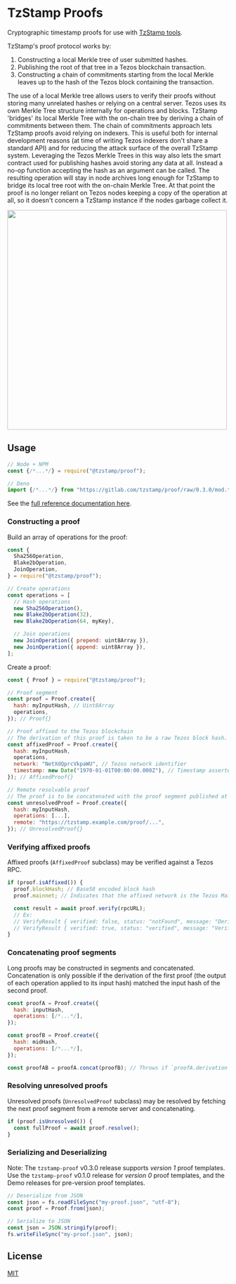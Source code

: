 # TzStamp Proofs

Cryptographic timestamp proofs for use with [TzStamp tools](https://tzstamp.io).

TzStamp's proof protocol works by:

1. Constructing a local Merkle tree of user submitted hashes.
2. Publishing the root of that tree in a Tezos blockchain transaction.
3. Constructing a chain of commitments starting from the local Merkle leaves up
   to the hash of the Tezos block containing the transaction.

The use of a local Merkle tree allows users to verify their proofs without
storing many unrelated hashes or relying on a central server. Tezos uses its own
Merkle Tree structure internally for operations and blocks. TzStamp 'bridges'
its local Merkle Tree with the on-chain tree by deriving a chain of commitments
between them. The chain of commitments approach lets TzStamp proofs avoid
relying on indexers. This is useful both for internal development reasons (at
time of writing Tezos indexers don't share a standard API) and for reducing the
attack surface of the overall TzStamp system. Leveraging the Tezos Merkle Trees
in this way also lets the smart contract used for publishing hashes avoid
storing any data at all. Instead a no-op function accepting the hash as an
argument can be called. The resulting operation will stay in node archives long
enough for TzStamp to bridge its local tree root with the on-chain Merkle Tree.
At that point the proof is no longer reliant on Tezos nodes keeping a copy of
the operation at all, so it doesn't concern a TzStamp instance if the nodes
garbage collect it.

<img src="https://tzstamp.io/tzstamp-chain-of-commitments.png" width="500px" />

## Usage

```js
// Node + NPM
const {/*...*/} = require("@tzstamp/proof");

// Deno
import {/*...*/} from "https://gitlab.com/tzstamp/proof/raw/0.3.0/mod.ts";
```

See the
[full reference documentation here](https://doc.deno.land/https/gitlab.com/tzstamp/proof/raw/0.3.0/mod.ts).

### Constructing a proof

Build an array of operations for the proof:

```js
const {
  Sha256Operation,
  Blake2bOperation,
  JoinOperation,
} = require("@tzstamp/proof");

// Create operations
const operations = [
  // Hash operations
  new Sha256Operation(),
  new Blake2bOperation(32),
  new Blake2bOperation(64, myKey),

  // Join operations
  new JoinOperation({ prepend: uint8Array }),
  new JoinOperation({ append: uint8Array }),
];
```

Create a proof:

```js
const { Proof } = require("@tzstamp/proof");

// Proof segment
const proof = Proof.create({
  hash: myInputHash, // Uint8Array
  operations,
}); // Proof{}

// Proof affixed to the Tezos blockchain
// The derivation of this proof is taken to be a raw Tezos block hash.
const affixedProof = Proof.create({
  hash: myInputHash,
  operations,
  network: "NetXdQprcVkpaWU", // Tezos network identifier
  timestamp: new Date("1970-01-01T00:00:00.000Z"), // Timestamp asserted by proof
}); // AffixedProof{}

// Remote resolvable proof
// The proof is to be concatenated with the proof segment published at the remote address
const unresolvedProof = Proof.create({
  hash: myInputHash,
  operations: [...],
  remote: "https://tzstamp.example.com/proof/...",
}); // UnresolvedProof{}
```

### Verifying affixed proofs

Affixed proofs (`AffixedProof` subclass) may be verified against a Tezos RPC.

```js
if (proof.isAffixed()) {
  proof.blockHash; // Base58 encoded block hash
  proof.mainnet; // Indicates that the affixed network is the Tezos Mainnet

  const result = await proof.verify(rpcURL);
  // Ex:
  // VerifyResult { verified: false, status: "notFound", message: "Derived block could not be found"}
  // VerifyResult { verified: true, status: "verified", message: "Verified proof" }
}
```

### Concatenating proof segments

Long proofs may be constructed in segments and concatenated. Concatenation is
only possible if the derivation of the first proof (the output of each operation
applied to its input hash) matched the input hash of the second proof.

```js
const proofA = Proof.create({
  hash: inputHash,
  operations: [/*...*/],
});

const proofB = Proof.create({
  hash: midHash,
  operations: [/*...*/],
});

const proofAB = proofA.concat(proofB); // Throws if `proofA.derivation` is not equal to `proofB.hash`
```

### Resolving unresolved proofs

Unresolved proofs (`UnresolvedProof` subclass) may be resolved by fetching the
next proof segment from a remote server and concatenating.

```js
if (proof.isUnresolved()) {
  const fullProof = await proof.resolve();
}
```

### Serializing and Deserializing

Note: The `tzstamp-proof` v0.3.0 release supports _version 1_ proof templates.
Use the `tzstamp-proof` v0.1.0 release for _version 0_ proof templates, and the
Demo releases for pre-version proof templates.

```js
// Deserialize from JSON
const json = fs.readFileSync("my-proof.json", "utf-8");
const proof = Proof.from(json);

// Serialize to JSON
const json = JSON.stringify(proof);
fs.writeFileSync("my-proof.json", json);
```

## License

[MIT](license.txt)
